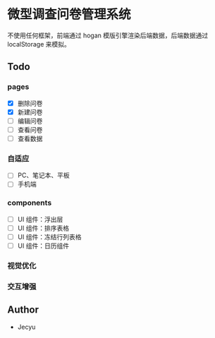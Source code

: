 # 微型调查问卷管理系统

不使用任何框架，前端通过 hogan 模版引擎渲染后端数据，后端数据通过 localStorage 来模拟。

## Todo

### pages

* [x] 删除问卷
* [x] 新建问卷
* [ ] 编辑问卷
* [ ] 查看问卷
* [ ] 查看数据

### 自适应

* [ ] PC、笔记本、平板
* [ ] 手机端

### components

* [ ] UI 组件：浮出层
* [ ] UI 组件：排序表格
* [ ] UI 组件：冻结行列表格
* [ ] UI 组件：日历组件

### 视觉优化

### 交互增强

## Author

* Jecyu
